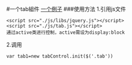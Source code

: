 #一个tab組件
[一个例子](https://hungryyang.github.io/Plugins/tab/index.html)
###使用方法
1.引用js文件
```
<script src="./js/libs/jquery.js"></script>
<script src="./js/tab.js"></script>
通过active类进行控制，active需设为display:block
```
2.调用
```
var tab1=new tabControl.init($('.tab'))
```
